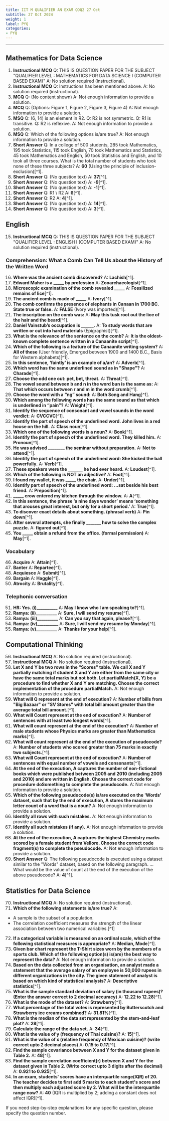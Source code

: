 ```yaml
---
title: IIT M QUALIFIER AN EXAM QDQ2 27 Oct  
subtitle: 27 Oct 2024
weight: 1
label: PYQ
categories:
- PYQ
---
```


---

## Mathematics for Data Science

1. **Instructional MCQ**
Q: THIS IS QUESTION PAPER FOR THE SUBJECT "QUALIFIER LEVEL : MATHEMATICS FOR DATA SCIENCE I (COMPUTER BASED EXAM)"
A: No solution required (instructional).
2. **Instructional MCQ**
Q: Instructions has been mentioned above.
A: No solution required (instructional).
3. **MCQ**
Q: (No content shown)
A: Not enough information to provide a solution.
4. **MCQ**
Q: (Options: Figure 1, Figure 2, Figure 3, Figure 4)
A: Not enough information to provide a solution.
5. **MSQ**
Q: (6, 14) is an element in R2.
Q: R2 is not symmetric.
Q: R1 is transitive.
Q: R2 is reflexive.
A: Not enough information to provide a solution.
6. **MSQ**
Q: Which of the following options is/are true?
A: Not enough information to provide a solution.
7. **Short Answer**
Q: In a college of 500 students, 285 took Mathematics, 195 took Statistics, 115 took English, 70 took Mathematics and Statistics, 45 took Mathematics and English, 50 took Statistics and English, and 10 took all three courses. What is the total number of students who took none of these three subjects?
A: **60** (Using the principle of inclusion-exclusion)[^1].
8. **Short Answer**
Q: (No question text)
A: **37**[^1].
9. **Short Answer**
Q: (No question text)
A: **-9**[^1].
10. **Short Answer**
Q: (No question text)
A: **-1**[^1].
11. **Short Answer**
Q: R1 \ R2
A: **6**[^1].
12. **Short Answer**
Q: R2
A: **4**[^1].
13. **Short Answer**
Q: (No question text)
A: **14**[^1].
14. **Short Answer**
Q: (No question text)
A: **3**[^1].

## English

15. **Instructional MCQ**
Q: THIS IS QUESTION PAPER FOR THE SUBJECT "QUALIFIER LEVEL : ENGLISH I (COMPUTER BASED EXAM)"
A: No solution required (instructional).

### Comprehension: What a Comb Can Tell Us about the History of the Written Word

16. **Where was the ancient comb discovered?**
A: **Lachish**[^1].
17. **Edward Maher is a _____ by profession**
A: **Zooarchaeologist**[^1].
18. **Microscopic examination of the comb revealed _____**
A: **Fossilized remains of lice**[^1].
19. **The ancient comb is made of _____**
A: **Ivory**[^1].
20. **The comb confirms the presence of elephants in Canaan in 1700 BC. State true or false.**
A: **FALSE** (Ivory was imported)[^1].
21. **The inscription on the comb was:**
A: **May this tusk root out the lice of the hair and the beard**[^1].
22. **Daniel Vainstub’s occupation is ______.**
A: **To study words that are written or cut into hard materials** (Epigraphist)[^1].
23. **What is the relevance of the sentence on the comb?**
A: **It is the oldest-known complete sentence written in a Canaanite script**[^1].
24. **Which of the following is a feature of the Canaanite writing system?**
A: **All of these** (User friendly, Emerged between 1900 and 1400 B.C., Basis for Western alphabets)[^1].
25. **In this sentence, ‘faintly’ is an example of a/an?**
A: **Adverb**[^1].
26. **Which word has the same underlined sound as in "Shape"?**
A: **Charade**[^1].
27. **Choose the odd one out: pet, bet, threat.**
A: **Threat**[^1].
28. **The vowel sound between b and n in the word bun is the same as:**
A: **That which occurs between r and m in the word crumb**[^1].
29. **Choose the word with a “ng” sound:**
A: **Both Song and Hang**[^1].
30. **Which among the following words has the same sound as that which is underlined in “pain”?**
A: **Weight**[^1].
31. **Identify the sequence of consonant and vowel sounds in the word verdict:**
A: **CVCCVC**[^1].
32. **Identify the part of speech of the underlined word. John lives in a red house on the hill.**
A: **Class noun**[^1].
33. **Which one of the following words is a noun?**
A: **Book**[^1].
34. **Identify the part of speech of the underlined word. They killed him.**
A: **Pronoun**[^1].
35. **He was advised ________ the seminar without preparation.**
A: **Not to attend**[^1].
36. **Identify the part of speech of the underlined word: She kicked the ball powerfully.**
A: **Verb**[^1].
37. **These speakers were the _______ he had ever heard.**
A: **Loudest**[^1].
38. **Which of the following is NOT an adjective?**
A: **Foot**[^1].
39. **I found my wallet, it was _____ the chair.**
A: **Under**[^1].
40. **Identify part of speech of the underlined word: ...sat beside his best friend.**
A: **Preposition**[^1].
41. **_____ crow entered my kitchen through the window.**
A: **A**[^1].
42. **In this sentence, the phrase ‘a nine days wonder’ means ‘something that arouses great interest, but only for a short period.’**
A: **True**[^1].
43. **To discover exact details about something. (phrasal verb)**
A: **Pin down**[^1].
44. **After several attempts, she finally _______ how to solve the complex puzzle.**
A: **figured out**[^1].
45. **You _____ obtain a refund from the office. (formal permission)**
A: **May**[^1].

### Vocabulary

46. **Acquire**
A: **Attain**[^1].
47. **Banter**
A: **Repartee**[^1].
48. **Acquiesce**
A: **Submit**[^1].
49. **Bargain**
A: **Haggle**[^1].
50. **Atrocity**
A: **Brutality**[^1].

### Telephonic conversation

51. **HR: Yes. (i)__________**
A: **May I know who I am speaking to?**[^1].
52. **Ramya: (ii)__________**
A: **Sure, I will send my resume**[^1].
53. **Ramya: (iii)__________**
A: **Can you say that again, please?**[^1].
54. **Ramya: (iv)__________**
A: **Sure, I will send my resume by Monday**[^1].
55. **Ramya: (v)__________**
A: **Thanks for your help**[^1].

## Computational Thinking

56. **Instructional MCQ**
A: No solution required (instructional).
57. **Instructional MCQ**
A: No solution required (instructional).
58. **Let X and Y be two rows in the “Scores” table. We call X and Y partially matching if student X and Y are either from the same city or have the same total marks but not both. Let partialMatch(X, Y) be a procedure to find whether X and Y are matching. Choose the correct implementation of the procedure partialMatch.**
A: Not enough information to provide a solution.
59. **What will Q represent at the end of execution?**
A: **Number of bills from "Big Bazaar" or "SV Stores" with total bill amount greater than the average total bill amount.**[^1].
60. **What will Count represent at the end of execution?**
A: **Number of sentences with at least two longest words**[^1].
61. **What will count represent at the end of the execution?**
A: **Number of male students whose Physics marks are greater than Mathematics marks**[^1].
62. **What will count represent at the end of the execution of pseudocode?**
A: **Number of students who scored greater than 75 marks in exactly two subjects.**[^1].
63. **What will Count represent at the end of execution?**
A: **Number of sentences with equal number of vowels and consonants**[^1].
64. **At the end of the execution, A captures the number of non-fictional books which were published between 2005 and 2010 (including 2005 and 2010) and are written in English. Choose the correct code for procedure doSomething to complete the pseudocode.**
A: Not enough information to provide a solution.
65. **Which of the following pseudocode(s) is/are executed on the 'Words' dataset, such that by the end of execution, A stores the maximum letter count of a word that is a noun?**
A: Not enough information to provide a solution.
66. **Identify all rows with such mistakes.**
A: Not enough information to provide a solution.
67. **Identify all such mistakes (if any).**
A: Not enough information to provide a solution.
68. **At the end of the execution, A captures the highest Chemistry marks scored by a female student from Vellore. Choose the correct code fragment(s) to complete the pseudocode.**
A: Not enough information to provide a solution.
69. **Short Answer**
Q: The following pseudocode is executed using a dataset similar to the "Words" dataset, based on the following paragraph. ... What would be the value of count at the end of the execution of the above pseudocode?
A: **4**[^1].

## Statistics for Data Science

70. **Instructional MCQ**
A: No solution required (instructional).
71. **Which of the following statements is/are true?**
A:

- A sample is the subset of a population.
- The correlation coefficient measures the strength of the linear association between two numerical variables.[^1]

72. **If a categorical variable is measured on an ordinal scale, which of the following statistical measures is appropriate?**
A: **Median, Mode**[^1].
73. **Given bar chart represent the T-Shirt sizes worn by the members of a sports club. Which of the following option(s) is(are) the best way to represent the data?**
A: Not enough information to provide a solution.
74. **Based on the data collected from an organisation, an analyst made a statement that the average salary of an employee is 50,000 rupees in different organizations in the city. The given statement of analyst is based on which kind of statistical analysis?**
A: **Descriptive statistics**[^1].
75. **What is the sample standard deviation of salary (in thousand rupees)? (Enter the answer correct to 2 decimal accuracy)**
A: **12.22 to 12.28**[^1].
76. **What is the mode of the dataset?**
A: **Strawberry**[^1].
77. **What percentage of the total votes is represented by Butterscotch and Strawberry ice creams combined?**
A: **31.81%**[^1].
78. **What is the median of the data set represented by the stem-and-leaf plot?**
A: **28**[^1].
79. **Calculate the range of the data set.**
A: **34**[^1].
80. **What is the value of y (frequency of Thai cuisine)?**
A: **15**[^1].
81. **What is the value of x (relative frequency of Mexican cuisine)? (write correct upto 2 decimal places)**
A: **0.15 to 0.17**[^1].
82. **Find the sample covariance between X and Y for the dataset given in Table 2.**
A: **48**[^1].
83. **Find the sample correlation coefficient(r) between X and Y for the dataset given in Table 2. (Write correct upto 3 digits after the decimal)**
A: **0.921 to 0.925**[^1].
84. **In an exam, students' scores have an interquartile range(IQR) of 20. The teacher decides to first add 5 marks to each student's score and then multiply each adjusted score by 2. What will be the interquartile range now?**
A: **40** (IQR is multiplied by 2; adding a constant does not affect IQR)[^1].

If you need step-by-step explanations for any specific question, please specify the question number.
